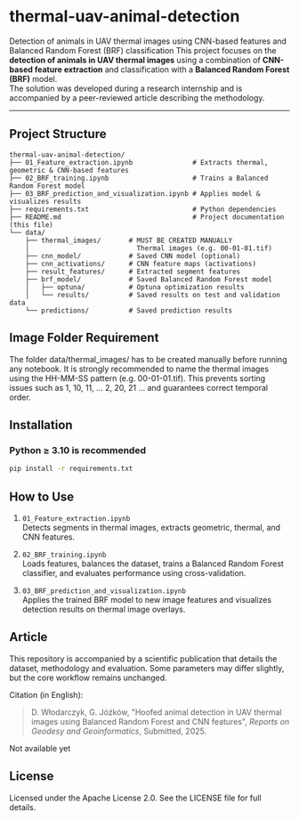 # thermal-uav-animal-detection
Detection of animals in UAV thermal images using CNN-based features and Balanced Random Forest (BRF) classification
This project focuses on the **detection of animals in UAV thermal images** using a combination of **CNN-based feature extraction** and classification with a **Balanced Random Forest (BRF)** model.  
The solution was developed during a research internship and is accompanied by a peer-reviewed article describing the methodology.

---

## Project Structure

```text
thermal-uav-animal-detection/
├── 01_Feature_extraction.ipynb               # Extracts thermal, geometric & CNN-based features
├── 02_BRF_training.ipynb                     # Trains a Balanced Random Forest model
├── 03_BRF_prediction_and_visualization.ipynb # Applies model & visualizes results
├── requirements.txt                          # Python dependencies
├── README.md                                 # Project documentation (this file)
└── data/
    ├── thermal_images/       # MUST BE CREATED MANUALLY
    │                           Thermal images (e.g. 00-01-01.tif)
    ├── cnn_model/            # Saved CNN model (optional)
    ├── cnn_activations/      # CNN feature maps (activations)
    ├── result_features/      # Extracted segment features
    ├── brf_model/            # Saved Balanced Random Forest model
    │   ├── optuna/           # Optuna optimization results
    │   └── results/          # Saved results on test and validation data
    └── predictions/          # Saved prediction results
```

## Image Folder Requirement
The folder data/thermal_images/ has to be created manually before running any notebook.
It is strongly recommended to name the thermal images using the HH-MM-SS pattern (e.g. 00-01-01.tif).
This prevents sorting issues such as 1, 10, 11, … 2, 20, 21 … and guarantees correct temporal order.

## Installation
### Python ≥ 3.10 is recommended
```bash
pip install -r requirements.txt
```

## How to Use
1. `01_Feature_extraction.ipynb`  
   Detects segments in thermal images, extracts geometric, thermal, and CNN features.

2. `02_BRF_training.ipynb`  
   Loads features, balances the dataset, trains a Balanced Random Forest classifier, and evaluates performance using cross-validation.

3. `03_BRF_prediction_and_visualization.ipynb`  
   Applies the trained BRF model to new image features and visualizes detection results on thermal image overlays.

## Article
This repository is accompanied by a scientific publication that details the dataset, methodology and evaluation.
Some parameters may differ slightly, but the core workflow remains unchanged.

Citation (in English):
> D. Włodarczyk, G. Jóźków, "Hoofed animal detection in UAV thermal images using
Balanced Random Forest and CNN features", *Reports on Geodesy and Geoinformatics*, Submitted, 2025.

Not available yet

## License
Licensed under the Apache License 2.0.
See the LICENSE file for full details.
